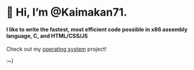# 👋 Hi, I’m @Kaimakan71.
#### I like to write the fastest, most efficient code possible in x86 assembly language, C, and HTML/CSS/JS
Check out my [operating system](https://github.com/Kaimakan71/FOSOS) project!

:~)
